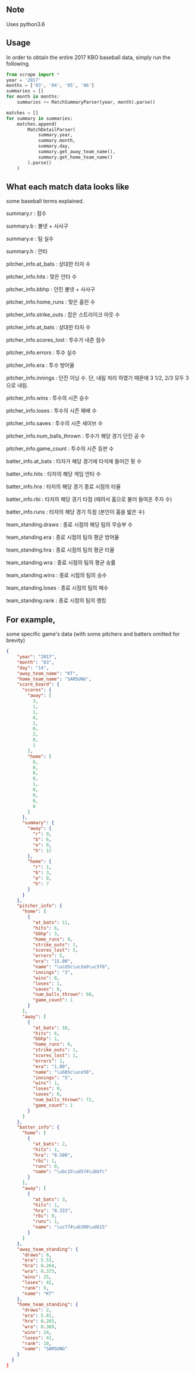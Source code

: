## Note
Uses python3.6

## Usage
In order to obtain the entire 2017 KBO baseball data, simply run the following.
```python
from scrape import *
year = '2017'
months = ['03', '04', '05', '06']
summaries = []
for month in months:
    summaries += MatchSummaryParser(year, month).parse()

matches = []
for summary in summaries:
    matches.append(
        MatchDetailParser(
            summary.year,
            summary.month,
            summary.day,
            summary.get_away_team_name(),
            summary.get_home_team_name()
        ).parse()
    )
```

## What each match data looks like
some baseball terms explained.

summary.r : 점수

summary.b : 볼넷 + 사사구

summary.e : 팀 실수

summary.h : 안타

pitcher_info.at_bats : 상대한 타자 수

pitcher_info.hits : 맞은 안타 수

pitcher_info.bbhp : 던진 볼넷 + 사사구

pitcher_info.home_runs : 맞은 홈런 수

pitcher_info.strike_outs : 잡은 스트라이크 아웃 수

pitcher_info.at_bats : 상대한 타자 수

pitcher_info.scores_lost : 투수가 내준 점수

pitcher_info.errors : 투수 실수

pitcher_info.era : 투수 방어율

pitcher_info.innings : 던진 이닝 수. 단, 내림 처리 하였기 때문에 3 1/2, 2/3 모두 3으로 내림.

pitcher_info.wins : 투수의 시즌 승수

pitcher_info.loses : 투수의 시즌 패배 수

pitcher_info.saves : 투수의 시즌 세이브 수

pitcher_info.num_balls_thrown : 투수가 해당 경기 던진 공 수

pitcher_info.game_count : 투수의 시즌 등판 수

batter_info.at_bats : 타자가 해당 경기에 타석에 들어간 횟 수

batter_info.hits : 타자의 해당 게임 안타 수

batter_info.hra : 타자의 해당 경기 종료 시점의 타율

batter_info.rbi : 타자의 해당 경기 타점 (때려서 홈으로 불러 들여온 주자 수)

batter_info.runs : 타자의 해당 경기 득점 (본인이 홈을 밟은 수)

team_standing.draws : 종료 시점의 해당 팀의 무승부 수

team_standing.era : 종료 시점의 팀의 평균 방어율

team_standing.hra : 종료 시점의 팀의 평균 타율

team_standing.wra : 종료 시점의 팀의 평균 승률

team_standing.wins : 종료 시점의 팀의 승수

team_standing.loses : 종료 시점의 팀의 패수

team_standing.rank : 종료 시점의 팀의 랭킹


## For example,
some specific game's data (with some pitchers and batters omitted for brevity)

```json
{
    "year": "2017",
    "month": "03",
    "day": "14",
    "away_team_name": "KT",
    "home_team_name": "SAMSUNG",
    "score_board": {
      "scores": {
        "away": [
          3,
          1,
          1,
          0,
          1,
          0,
          2,
          0,
          1
        ],
        "home": [
          0,
          0,
          0,
          0,
          1,
          0,
          0,
          0,
          0
        ]
      },
      "summary": {
        "away": {
          "r": 9,
          "b": 6,
          "e": 0,
          "h": 12
        },
        "home": {
          "r": 1,
          "b": 3,
          "e": 0,
          "h": 7
        }
      }
    },
    "pitcher_info": {
      "home": [
        {
          "at_bats": 11,
          "hits": 6,
          "bbhp": 3,
          "home_runs": 0,
          "strike_outs": 1,
          "scores_lost": 5,
          "errors": 5,
          "era": "15.00",
          "name": "\ucd5c\ucda9\uc5f0",
          "innings": "3",
          "wins": 0,
          "loses": 1,
          "saves": 0,
          "num_balls_thrown": 60,
          "game_count": 1
        }
      ],
      "away": [
        {
          "at_bats": 18,
          "hits": 6,
          "bbhp": 1,
          "home_runs": 0,
          "strike_outs": 1,
          "scores_lost": 1,
          "errors": 1,
          "era": "1.80",
          "name": "\ub85c\uce58",
          "innings": "5",
          "wins": 1,
          "loses": 0,
          "saves": 0,
          "num_balls_thrown": 72,
          "game_count": 1
        }
      ]
    },
    "batter_info": {
      "home": [
        {
          "at_bats": 2,
          "hits": 1,
          "hra": "0.500",
          "rbi": 1,
          "runs": 0,
          "name": "\ubc15\ud574\ubbfc"
        }
      ],
      "away": [
        {
          "at_bats": 3,
          "hits": 1,
          "hra": "0.333",
          "rbi": 0,
          "runs": 1,
          "name": "\uc774\ub300\ud615"
        }
      ]
    },
    "away_team_standing": {
      "draws": 0,
      "era": 5.53,
      "hra": 0.264,
      "wra": 0.373,
      "wins": 25,
      "loses": 42,
      "rank": 9,
      "name": "KT"
    },
    "home_team_standing": {
      "draws": 2,
      "era": 5.81,
      "hra": 0.265,
      "wra": 0.369,
      "wins": 24,
      "loses": 41,
      "rank": 10,
      "name": "SAMSUNG"
    }
  }
]
```